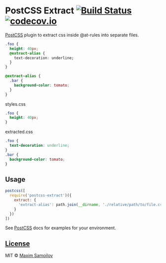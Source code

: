 # PostCSS Extract [![Build Status][ci-img]][ci] [![codecov.io][codecov-img]][codecov]

[PostCSS] plugin to extract css inside @at-rules into separate files.

[PostCSS]:     https://github.com/postcss/postcss
[ci-img]:      https://travis-ci.org/Nitive/postcss-extract.svg
[ci]:          https://travis-ci.org/Nitive/postcss-extract
[codecov-img]: https://codecov.io/github/Nitive/postcss-extract/coverage.svg?branch=master
[codecov]:     https://codecov.io/github/Nitive/postcss-extract?branch=master

```css
.foo {
  height: 40px;
  @extract-alias {
    text-decoration: underline;
  }
}

@extract-alias {
  .bar {
    background-color: tomato;
  }
}
```

styles.css
```css
.foo {
  height: 40px;
}
```

extracted.css
```css
.foo {
  text-decoration: underline;
}
.bar {
  background-color: tomato;
}
```

## Usage

```js
postcss([
  require('postcss-extract')({
    extract: {
      'extract-alias': path.join(__dirname, './relative/path/to/file.css')
    }
  })
])
```

See [PostCSS] docs for examples for your environment.

## [License](/LICENSE)
MIT © [Maxim Samoilov](http://github.com/nitive)
